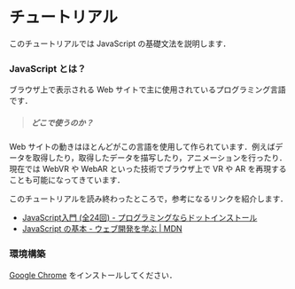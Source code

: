# チュートリアル

このチュートリアルでは JavaScript の基礎文法を説明します．

### JavaScript とは？

ブラウザ上で表示される Web サイトで主に使用されているプログラミング言語です．

> ##### どこで使うのか？
Web サイトの動きはほとんどがこの言語を使用して作られています．例えばデータを取得したり，取得したデータを描写したり，アニメーションを行ったり．現在では WebVR や WebAR といった技術でブラウザ上で VR や AR を再現することも可能になってきています．

このチュートリアルを読み終わったところで，参考になるリンクを紹介します．

- [JavaScript入門 (全24回) - プログラミングならドットインストール](https://dotinstall.com/lessons/basic_javascript_v2)
- [JavaScript の基本 - ウェブ開発を学ぶ | MDN](https://developer.mozilla.org/ja/docs/Learn/Getting_started_with_the_web/JavaScript_basics)

### 環境構築

[Google Chrome](https://www.google.co.jp/chrome/index.html) をインストールしてください．
